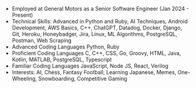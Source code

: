 - Employed at General Motors as a Senior Software Engineer (Jan 2024 - Present)
- Technical Skills: Advanced in Python and Ruby, AI Techniques, Android Development, AWS Basics, C++, ChatGPT, Datadog,
                    Docker, Django, Git, Heroku, Honeybadger, Jira, Linux, ML Algorithms, PostgreSQL, Postman, Web Scraping
- Advanced Coding Languages    Python, Ruby
- Proficient Coding Languages    C, C++, CSS, Go, Groovy, HTML, Java, Kotlin, MATLAB, PostgreSQL, Typescript
- Familiar Coding Languages    JavaScript, Node JS, React, Verilog
- Interests: AI, Chess, Fantasy Football, Learning Japanese, Memes, One-Wheeling, Snowboarding, Competitive Gaming
